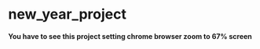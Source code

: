 # new_year_project
<h4> You have to see this project setting chrome browser zoom to 67% screen </h4>
